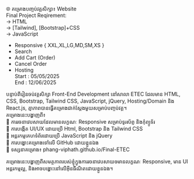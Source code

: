 🌐 គម្រោងបញ្ចប់វគ្គសិក្សា៖ Website <br>
Final Project Reqirement: <br>
    -> HTML <br>
    -> [Tailwind], [Bootstrap]+CSS <br>
    -> JavaScript <br>
+ Responsive { XXL,XL,LG,MD,SM,XS } <br>
+ Search <br>
+ Add Cart (Order) <br>
+ Cancel Order <br>
+ Hosting <br>
Start : 05/05/2025 <br>
End : 12/06/2025 <br>

បន្ទាប់ពីរៀនចប់វគ្គសិក្សា Front-End Development នៅសាលា ETEC ដែលមាន HTML, CSS, Bootstrap, Tailwind CSS, JavaScript, jQuery, Hosting/Domain និង React.js, ត្មាភាពបានធ្វើគម្រោងជាក់ស្តែងមួយសម្រាប់បញ្ចប់វគ្គ។ <br>
គម្រោងនេះបង្ហាញពី៖ <br>
🔹 ការរចនាវេបសាយដែលមានលក្ខណៈ Responsive សម្រាប់ទូរស័ព្ទ និងកុំព្យូទ័រ <br>
🔹 ការបង្កើត UI/UX ដោយប្រើ Html, Bootstrap និង Tailwind CSS <br>
🔹 អន្តរកម្មគេហទំព័រដោយប្រើ JavaScript និង jQuery <br>
🔹 ការបង្ហោះគម្រោងទៅលើ GitHub ដោយខ្លួនឯង <br>
📎 ទស្សនាគម្រោង៖ phang-viphath.github.io/Final-ETEC <br>

គម្រោងនេះបង្ហាញពីសមត្ថភាពរបស់ខ្ញុំក្នុងការរចនាវេបសាយឲមានលក្ខណៈ Responsive, មាន UI អន្តរកម្មល្អ, និងអាចបង្ហោះនៅលើអ៊ីនធឺណិតដោយខ្លួនឯង។ <br>
